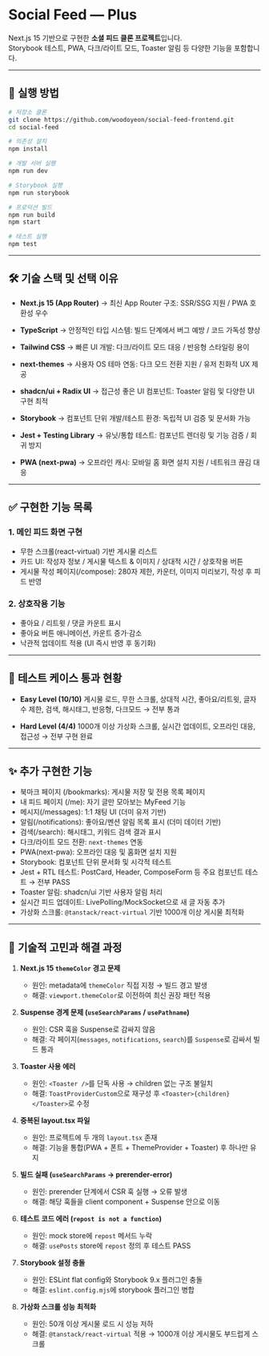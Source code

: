 


# Social Feed — Plus

Next.js 15 기반으로 구현한 **소셜 피드 클론 프로젝트**입니다.  
Storybook 테스트, PWA, 다크/라이트 모드, Toaster 알림 등 다양한 기능을 포함합니다.

---

## 🚀 실행 방법

```bash
# 저장소 클론
git clone https://github.com/woodoyeon/social-feed-frontend.git
cd social-feed

# 의존성 설치
npm install

# 개발 서버 실행
npm run dev

# Storybook 실행
npm run storybook

# 프로덕션 빌드
npm run build
npm start

# 테스트 실행
npm test
````

---

## 🛠️ 기술 스택 및 선택 이유

* **Next.js 15 (App Router)**
  → 최신 App Router 구조: SSR/SSG 지원 / PWA 호환성 우수

* **TypeScript**
  → 안정적인 타입 시스템: 빌드 단계에서 버그 예방 / 코드 가독성 향상

* **Tailwind CSS**
  → 빠른 UI 개발: 다크/라이트 모드 대응 / 반응형 스타일링 용이

* **next-themes**
  → 사용자 OS 테마 연동: 다크 모드 전환 지원 / 유저 친화적 UX 제공

* **shadcn/ui + Radix UI**
  → 접근성 좋은 UI 컴포넌트: Toaster 알림 및 다양한 UI 구현 최적

* **Storybook**
  → 컴포넌트 단위 개발/테스트 환경: 독립적 UI 검증 및 문서화 가능

* **Jest + Testing Library**
  → 유닛/통합 테스트: 컴포넌트 렌더링 및 기능 검증 / 회귀 방지

* **PWA (next-pwa)**
  → 오프라인 캐시: 모바일 홈 화면 설치 지원 / 네트워크 끊김 대응

---

## ✅ 구현한 기능 목록

### 1. 메인 피드 화면 구현

* 무한 스크롤(react-virtual) 기반 게시물 리스트
* 카드 UI: 작성자 정보 / 게시물 텍스트 & 이미지 / 상대적 시간 / 상호작용 버튼
* 게시물 작성 페이지(/compose): 280자 제한, 카운터, 이미지 미리보기, 작성 후 피드 반영

### 2. 상호작용 기능

* 좋아요 / 리트윗 / 댓글 카운트 표시
* 좋아요 버튼 애니메이션, 카운트 증가·감소
* 낙관적 업데이트 적용 (UI 즉시 반영 후 동기화)

---

## 🧪 테스트 케이스 통과 현황

* **Easy Level (10/10)**
  게시물 로드, 무한 스크롤, 상대적 시간, 좋아요/리트윗, 글자 수 제한, 검색, 해시태그, 반응형, 다크모드 → 전부 통과

* **Hard Level (4/4)**
  1000개 이상 가상화 스크롤, 실시간 업데이트, 오프라인 대응, 접근성 → 전부 구현 완료

---

## ✨ 추가 구현한 기능

* 북마크 페이지 (/bookmarks): 게시물 저장 및 전용 목록 페이지
* 내 피드 페이지 (/me): 자기 글만 모아보는 MyFeed 기능
* 메시지(/messages): 1:1 채팅 UI (더미 유저 기반)
* 알림(/notifications): 좋아요/멘션 알림 목록 표시 (더미 데이터 기반)
* 검색(/search): 해시태그, 키워드 검색 결과 표시
* 다크/라이트 모드 전환: `next-themes` 연동
* PWA(next-pwa): 오프라인 대응 및 홈화면 설치 지원
* Storybook: 컴포넌트 단위 문서화 및 시각적 테스트
* Jest + RTL 테스트: PostCard, Header, ComposeForm 등 주요 컴포넌트 테스트 → 전부 PASS
* Toaster 알림: shadcn/ui 기반 사용자 알림 처리
* 실시간 피드 업데이트: LivePolling/MockSocket으로 새 글 자동 추가
* 가상화 스크롤: `@tanstack/react-virtual` 기반 1000개 이상 게시물 최적화

---

## 🤔 기술적 고민과 해결 과정

1. **Next.js 15 `themeColor` 경고 문제**

   * 원인: metadata에 `themeColor` 직접 지정 → 빌드 경고 발생
   * 해결: `viewport.themeColor`로 이전하여 최신 권장 패턴 적용

2. **Suspense 경계 문제 (`useSearchParams` / `usePathname`)**

   * 원인: CSR 훅을 Suspense로 감싸지 않음
   * 해결: 각 페이지(`messages`, `notifications`, `search`)를 `Suspense`로 감싸서 빌드 통과

3. **Toaster 사용 에러**

   * 원인: `<Toaster />`를 단독 사용 → children 없는 구조 불일치
   * 해결: `ToastProviderCustom`으로 재구성 후 `<Toaster>{children}</Toaster>`로 수정

4. **중복된 layout.tsx 파일**

   * 원인: 프로젝트에 두 개의 `layout.tsx` 존재
   * 해결: 기능을 통합(PWA + 폰트 + ThemeProvider + Toaster) 후 하나만 유지

5. **빌드 실패 (`useSearchParams` → prerender-error)**

   * 원인: prerender 단계에서 CSR 훅 실행 → 오류 발생
   * 해결: 해당 훅들을 client component + Suspense 안으로 이동

6. **테스트 코드 에러 (`repost is not a function`)**

   * 원인: mock store에 `repost` 메서드 누락
   * 해결: `usePosts` store에 `repost` 정의 후 테스트 PASS

7. **Storybook 설정 충돌**

   * 원인: ESLint flat config와 Storybook 9.x 플러그인 충돌
   * 해결: `eslint.config.mjs`에 storybook 플러그인 병합

8. **가상화 스크롤 성능 최적화**

   * 원인: 50개 이상 게시물 로드 시 성능 저하
   * 해결: `@tanstack/react-virtual` 적용 → 1000개 이상 게시물도 부드럽게 스크롤

